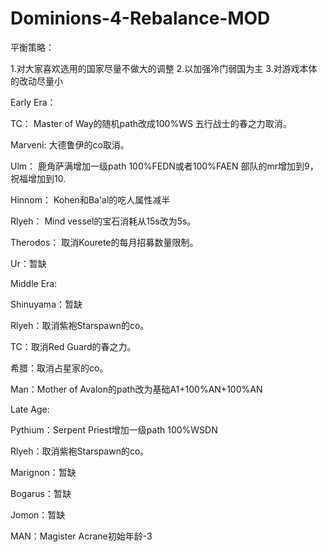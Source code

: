 # Dominions-4-Rebalance-MOD
平衡策略：

1.对大家喜欢选用的国家尽量不做大的调整
2.以加强冷门弱国为主
3.对游戏本体的改动尽量小

Early Era：

TC：
Master of Way的随机path改成100%WS
五行战士的春之力取消。

Marveni:
大德鲁伊的co取消。

Ulm：
鹿角萨满增加一级path 100%FEDN或者100%FAEN
部队的mr增加到9，祝福增加到10.

Hinnom：
Kohen和Ba'al的吃人属性减半

Rlyeh：
Mind vessel的宝石消耗从15s改为5s。

Therodos：
取消Kourete的每月招募数量限制。

Ur：暂缺


Middle Era:

Shinuyama：暂缺

Rlyeh：取消紫袍Starspawn的co。

TC：取消Red Guard的春之力。

希腊：取消占星家的co。

Man：Mother of Avalon的path改为基础A1+100%AN+100%AN


Late Age:

Pythium：Serpent Priest增加一级path 100%WSDN

Rlyeh：取消紫袍Starspawn的co。

Marignon：暂缺

Bogarus：暂缺

Jomon：暂缺

MAN：Magister Acrane初始年龄-3
